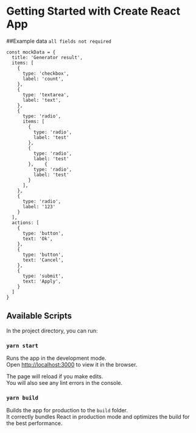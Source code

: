 # Getting Started with Create React App

##Example data
`all fields not required`   
```
const mockData = {
  title: 'Generator result',
  items: [
    {
      type: 'checkbox',
      label: 'count',
    },
    {
      type: 'textarea',
      label: 'text',
    },
    {
      type: 'radio',
      items: [
        {
          type: 'radio',
          label: 'test'
        },
        {
          type: 'radio',
          label: 'test'
        },    {
          type: 'radio',
          label: 'test'
        }
      ],
    },
    {
      type: 'radio',
      label: '123'
    }
  ],
  actions: [
    {
      type: 'button',
      text: 'Ok',
    },
    {
      type: 'button',
      text: 'Cancel',
    },
    {
      type: 'submit',
      text: 'Apply',
    }
  ]
}
```
## Available Scripts
In the project directory, you can run:
### `yarn start`
Runs the app in the development mode.\
Open [http://localhost:3000](http://localhost:3000) to view it in the browser.

The page will reload if you make edits.\
You will also see any lint errors in the console.

### `yarn build`

Builds the app for production to the `build` folder.\
It correctly bundles React in production mode and optimizes the build for the best performance.
